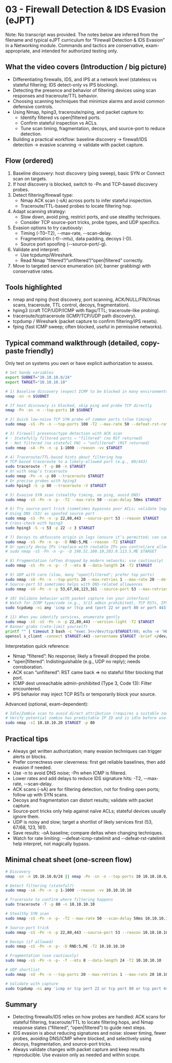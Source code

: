 # 03 - Firewall Detection & IDS Evasion (eJPT)

Note: No transcript was provided. The notes below are inferred from the filename and typical eJPT curriculum for “Firewall Detection & IDS Evasion” in a Networking module. Commands and tactics are conservative, exam-appropriate, and intended for authorized testing only.

## What the video covers (Introduction / big picture)
- Differentiating firewalls, IDS, and IPS at a network level (stateless vs stateful filtering; IDS detect-only vs IPS blocking).
- Detecting the presence and behavior of filtering devices using scan responses and traceroute/TTL behavior.
- Choosing scanning techniques that minimize alarms and avoid common defensive controls.
- Using Nmap, hping3, traceroute/nping, and packet capture to:
  - Identify filtered vs open|filtered ports.
  - Confirm stateful inspection vs ACLs.
  - Tune scan timing, fragmentation, decoys, and source-port to reduce detection.
- Building a practical workflow: baseline discovery → firewall/IDS detection → evasive scanning → validate with packet capture.

## Flow (ordered)
1. Baseline discovery: host discovery (ping sweep), basic SYN or Connect scan on targets.
2. If host discovery is blocked, switch to -Pn and TCP-based discovery probes.
3. Detect filtering/firewall type:
   - Nmap ACK scan (-sA) across ports to infer stateful inspection.
   - Traceroute/TTL-based probes to locate filtering hop.
4. Adapt scanning strategy:
   - Slow down, avoid ping, restrict ports, and use stealthy techniques.
   - Consider TCP source-port tricks, probe types, and UDP specifics.
5. Evasion options to try cautiously:
   - Timing (-T0–T2), --max-rate, --scan-delay.
   - Fragmentation (-f/--mtu), data padding, decoys (-D).
   - Source port spoofing (--source-port/-g).
6. Validate and interpret:
   - Use tcpdump/Wireshark.
   - Read Nmap “filtered”/“unfiltered”/“open|filtered” correctly.
7. Move to targeted service enumeration (sV, banner grabbing) with conservative rates.

## Tools highlighted
- nmap and nping (host discovery, port scanning, ACK/NULL/FIN/Xmas scans, traceroute, TTL control, decoys, fragmentation).
- hping3 (craft TCP/UDP/ICMP with flags/TTL; traceroute-like probing).
- traceroute/tcptraceroute (ICMP/TCP/UDP path discovery).
- tcpdump / Wireshark (packet capture to confirm filtering/IPS resets).
- fping (fast ICMP sweep; often blocked, useful in permissive networks).

## Typical command walkthrough (detailed, copy-paste friendly)
Only test on systems you own or have explicit authorization to assess.

```bash
# Set handy variables
export SUBNET="10.10.10.0/24"
export TARGET="10.10.10.10"

# 1) Baseline discovery (expect ICMP to be blocked in many environments)
nmap -sn -n $SUBNET

# If host discovery is blocked, skip ping and probe TCP directly
nmap -Pn -sn -n --top-ports 10 $SUBNET

# 2) Quick low-noise TCP SYN probe of common ports (slow timing)
sudo nmap -sS -Pn -n --top-ports 100 -T2 --max-rate 50 --defeat-rst-ratelimit $TARGET

# 3) Firewall presence/type detection with ACK scan
# - Statefully filtered ports ⇒ "filtered" (no RST returned)
# - Not filtered (no stateful FW) ⇒ "unfiltered" (RST returned)
sudo nmap -sA -Pn -n -p 1-1000 --reason -vv $TARGET

# 4) Traceroute/TTL-based hints about filtering hop
# TCP-based traceroute to a likely-allowed port (e.g., 80/443)
sudo traceroute -T -p 80 -n $TARGET
# Or with nmap’s traceroute
sudo nmap -Pn -n -p 80 --traceroute $TARGET
# Or precise probes with hping3
sudo hping3 -S -p 80 --traceroute -V $TARGET

# 5) Evasive SYN scan (stealthy timing, no ping, avoid DNS)
sudo nmap -sS -Pn -n -p- -T2 --max-rate 50 --scan-delay 50ms $TARGET

# 6) Try source-port trick (sometimes bypasses poor ACLs; validate legality)
# Using DNS (53) as spoofed source port
sudo nmap -sS -Pn -n -p 22,80,443 --source-port 53 --reason $TARGET
# Cross-check with hping3
sudo hping3 -S -s 53 -p 22 -c 3 $TARGET

# 7) Decoys to obfuscate origin in logs (ensure it’s permitted; can cause collateral alerts)
sudo nmap -sS -Pn -n -p- -D RND:5,ME --reason -T2 $TARGET
# Or specify decoy IPs (replace with routable IPs you control/are allowed to use)
# sudo nmap -sS -Pn -n -p- -D 198.51.100.10,203.0.113.5,ME $TARGET

# 8) Fragmentation (often dropped by modern networks; use cautiously)
sudo nmap -sS -Pn -n -p- -f --mtu 8 --data-length 24 -T2 $TARGET

# 9) UDP with care (slow, many "open|filtered"; prefer top ports)
sudo nmap -sU -Pn -n --top-ports 20 --max-retries 1 --max-rate 20 --defeat-icmp-ratelimit $TARGET
# Source-port 53 sometimes helps with DNS-related allowances
sudo nmap -sU -Pn -n -p 53,67,68,123,161 --source-port 53 --max-retries 1 $TARGET

# 10) Validate behavior with packet capture (on your interface)
# Watch for ICMP type/code (e.g., 3/13 admin prohibited), TCP RSTs, IPS-injected RSTs
sudo tcpdump -ni any 'icmp or (tcp and (port 22 or port 80 or port 443))'

# 11) When you identify services, enumerate gently
sudo nmap -sV -sS -Pn -n -p 22,80,443 --version-light -T2 $TARGET
# Banner grabs (rate-limit yourself)
printf "" | timeout 3 bash -c "exec 3<>/dev/tcp/$TARGET/80; echo -e 'HEAD / HTTP/1.0\r\n\r\n' >&3; cat <&3"
openssl s_client -connect $TARGET:443 -servername $TARGET -brief </dev/null
```

Interpretation quick reference:
- Nmap “filtered”: No response; likely a firewall dropped the probe.
- “open|filtered”: Indistinguishable (e.g., UDP no reply); needs corroboration.
- ACK scan “unfiltered”: RST came back ⇒ no stateful filter blocking that port.
- ICMP dest unreachable admin-prohibited (Type 3, Code 13): Filter encountered.
- IPS behavior may inject TCP RSTs or temporarily block your source.

Advanced (optional, exam-dependent):
```bash
# Idle/Zombie scan to avoid direct attribution (requires a suitable zombie host)
# Verify potential zombie has predictable IP ID and is idle before use.
sudo nmap -sI 10.10.10.20 $TARGET -p 80
```

## Practical tips
- Always get written authorization; many evasion techniques can trigger alerts or blocks.
- Prefer correctness over cleverness: first get reliable baselines, then add evasion if needed.
- Use -n to avoid DNS noise; -Pn when ICMP is filtered.
- Lower rates and add delays to reduce IDS signature hits: -T2, --max-rate, --scan-delay.
- ACK scans (-sA) are for filtering detection, not for finding open ports; follow up with SYN scans.
- Decoys and fragmentation can distort results; validate with packet capture.
- Source-port tricks only help against naïve ACLs; stateful devices usually ignore them.
- UDP is noisy and slow; target a shortlist of likely services first (53, 67/68, 123, 161).
- Save results: -oA baseline; compare deltas when changing techniques.
- Watch for rate limiting: --defeat-icmp-ratelimit and --defeat-rst-ratelimit help interpret, not magically bypass.

## Minimal cheat sheet (one-screen flow)
```bash
# Discovery
nmap -sn -n 10.10.10.0/24 || nmap -Pn -sn -n --top-ports 10 10.10.10.0/24

# Detect filtering (stateful?)
sudo nmap -sA -Pn -n -p 1-1000 --reason -vv 10.10.10.10

# Traceroute to confirm where filtering happens
sudo traceroute -T -p 80 -n 10.10.10.10

# Stealthy SYN scan
sudo nmap -sS -Pn -n -p- -T2 --max-rate 50 --scan-delay 50ms 10.10.10.10

# Source-port trick
sudo nmap -sS -Pn -n -p 22,80,443 --source-port 53 --reason 10.10.10.10

# Decoys (if allowed)
sudo nmap -sS -Pn -n -p- -D RND:5,ME -T2 10.10.10.10

# Fragmentation (use cautiously)
sudo nmap -sS -Pn -n -p- -f --mtu 8 --data-length 24 -T2 10.10.10.10

# UDP shortlist
sudo nmap -sU -Pn -n --top-ports 20 --max-retries 1 --max-rate 20 10.10.10.10

# Validate with capture
sudo tcpdump -ni any 'icmp or tcp port 22 or tcp port 80 or tcp port 443'
```

## Summary
- Detecting firewalls/IDS relies on how probes are handled: ACK scans for stateful filtering, traceroute/TTL to locate filtering hops, and Nmap response states (“filtered”, “open|filtered”) to guide next steps.
- IDS evasion is about reducing signatures and noise: slower timing, fewer probes, avoiding DNS/ICMP where blocked, and selectively using decoys, fragmentation, and source-port tricks.
- Always validate changes with packet capture and keep results reproducible. Use evasion only as needed and within scope.